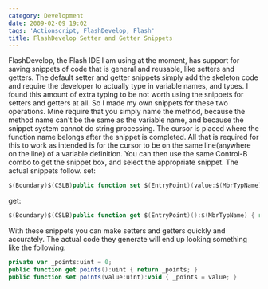 ```yaml
---
category: Development
date: 2009-02-09 19:02
tags: 'Actionscript, FlashDevelop, Flash'
title: FlashDevelop Setter and Getter Snippets
---
```


FlashDevelop, the Flash IDE I am using at the moment, has support for
saving snippets of code that is general and reusable, like setters and
getters. The default setter and getter snippets simply add the skeleton
code and require the developer to actually type in variable names, and
types. I found this amount of extra typing to be not worth using the
snippets for setters and getters at all. So I made my own snippets for
these two operations. Mine require that you simply name the method,
because the method name can't be the same as the variable name, and
because the snippet system cannot do string processing. The cursor is
placed where the function name belongs after the snippet is completed.
All that is required for this to work as intended is for the cursor to
be on the same line(anywhere on the line) of a variable definition. You
can then use the same Control-B combo to get the snippet box, and select
the appropriate snippet. The actual snippets follow. set:

```actionscript
$(Boundary)$(CSLB)public function set $(EntryPoint)(value:$(MbrTypName)):void { $(MbrName) = value; }$(Boundary)
```

get:

```actionscript
$(Boundary)$(CSLB)public function get $(EntryPoint)():$(MbrTypName) { return $(MbrName); }$(Boundary)
```

With these snippets you can make setters and getters quickly and
accurately. The actual code they generate will end up looking something
like the following:

```actionscript
private var _points:uint = 0;
public function get points():uint { return _points; }
public function set points(value:uint):void { _points = value; }
```
